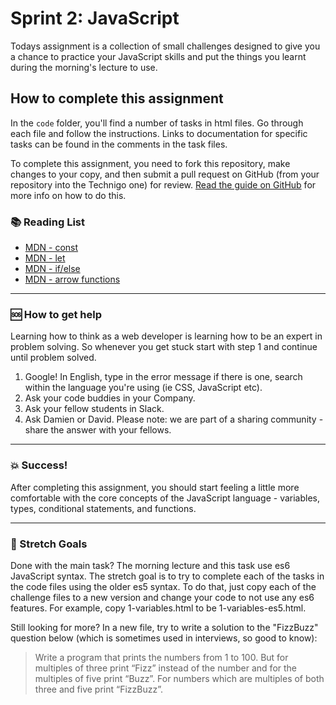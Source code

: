 # Sprint 2: JavaScript

Todays assignment is a collection of small challenges designed to give you a chance to practice your JavaScript skills and put the things you learnt during the morning's lecture to use.

## How to complete this assignment

In the `code` folder, you'll find a number of tasks in html files. Go through each file and follow the instructions. Links to documentation for specific tasks can be found in the comments in the task files.

To complete this assignment, you need to fork this repository, make changes to your copy, and then submit a pull request on GitHub (from your repository into the Technigo one) for review. [Read the guide on GitHub](https://guides.github.com/activities/forking/) for more info on how to do this.

### :books: Reading List

* [MDN - const](https://developer.mozilla.org/en-US/docs/Web/JavaScript/Reference/Statements/const)
* [MDN - let](https://developer.mozilla.org/en-US/docs/Web/JavaScript/Reference/Statements/let)
* [MDN - if/else](https://developer.mozilla.org/en-US/docs/Web/JavaScript/Reference/Statements/if...else)
* [MDN - arrow functions](https://developer.mozilla.org/en-US/docs/Web/JavaScript/Reference/Functions/Arrow_functions)

---

### :sos: How to get help
Learning how to think as a web developer is learning how to be an expert in problem solving. So whenever you get stuck start with step 1 and continue until problem solved.

1. Google! In English, type in the error message if there is one, search within the language you're using (ie CSS, JavaScript etc).
2. Ask your code buddies in your Company.
3. Ask your fellow students in Slack.
4. Ask Damien or David. Please note: we are part of a sharing community - share the answer with your fellows.

---

### :boom: Success!

After completing this assignment, you should start feeling a little more comfortable with the core concepts of the JavaScript language - variables, types, conditional statements, and functions.

---

### :runner: Stretch Goals

Done with the main task? The morning lecture and this task use es6 JavaScript syntax. The stretch goal is to try to complete each of the tasks in the code files using the older es5 syntax. To do that, just copy each of the challenge files to a new version and change your code to not use any es6 features. For example, copy 1-variables.html to be 1-variables-es5.html.

Still looking for more? In a new file, try to write a solution to the "FizzBuzz" question below (which is sometimes used in interviews, so good to know):

> Write a program that prints the numbers from 1 to 100. But for multiples of three print “Fizz” instead of the number and for the multiples of five print “Buzz”. For numbers which are multiples of both three and five print “FizzBuzz”.

